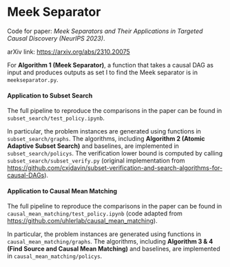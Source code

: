# Meek Separator
Code for paper: _Meek Separators and Their Applications in Targeted Causal Discovery (NeurIPS 2023)_.

arXiv link: https://arxiv.org/abs/2310.20075

For **Algorithm 1 (Meek Separator)**, a function that takes a causal DAG as input and produces outputs as set I to find the Meek separator is in `meekseparator.py`.


#### Application to Subset Search
The full pipeline to reproduce the comparisons in the paper can be found in `subset_search/test_policy.ipynb`.

In particular, the problem instances are generated using functions in `subset_search/graphs`. The algorithms, including **Algorithm 2 (Atomic Adaptive Subset Search)** and baselines, are implemented in `subset_search/policys`. The verification lower bound is computed by calling `subset_search/subset_verify.py` (original implementation from https://github.com/cxjdavin/subset-verification-and-search-algorithms-for-causal-DAGs).


#### Application to Causal Mean Matching
The full pipeline to reproduce the comparisons in the paper can be found in `causal_mean_matching/test_policy.ipynb` (code adapted from https://github.com/uhlerlab/causal_mean_matching).

In particular, the problem instances are generated using functions in `causal_mean_matching/graphs`. The algorithms, including **Algorithm 3 & 4 (Find Source and Causal Mean Matching)** and baselines, are implemented in `causal_mean_matching/policys`.